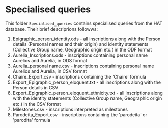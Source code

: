 # Specialised queries

This folder ```Specialised_queries``` contains specialised queries from the HAT database. Their brief descriprions followws:


1. Epigraphic_person_identity.ods - all inscriptions along with the Person details (Personal names and their origin) and identity statements (Collective Group name, Geographic origin etc.) in the ODF format
1. Aurelia_Inscriptions.ods - inscriptions containing personal name Aurelios and Aurelia, in ODS format
1. Aurelia_personal name.csv - inscriptions containing personal name Aurelios and Aurelia, in CSV format
1. Chaire_Export.csv - inscriptions containing the 'Chaire' formula
1. Export_Epigraphic_person_eloquent.txt - all inscriptions along with the Person details in CSV
1. Export_Epigraphic_person_eloquent_ethnicity.txt - all inscriptions along with the identity statements (Collective Group name, Geographic origin etc.) in the CSV format
1. Milestones.csv - inscriptions interpreted as milestones
1. Parodeita_Export.csv - inscriptions containing the 'parodeita' or 'parodita' formula